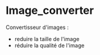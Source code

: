 # Image_converter

Convertisseur d'images :
- reduire la taille de l'image
- réduire la qualité de l'image